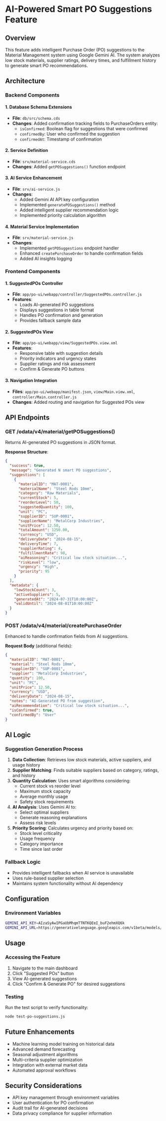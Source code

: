 # AI-Powered Smart PO Suggestions Feature

## Overview
This feature adds intelligent Purchase Order (PO) suggestions to the Material Management system using Google Gemini AI. The system analyzes low stock materials, supplier ratings, delivery times, and fulfillment history to generate smart PO recommendations.

## Architecture

### Backend Components

#### 1. Database Schema Extensions
- **File**: `db/src/schema.cds`
- **Changes**: Added confirmation tracking fields to PurchaseOrders entity:
  - `isConfirmed`: Boolean flag for suggestions that were confirmed
  - `confirmedBy`: User who confirmed the suggestion
  - `confirmedAt`: Timestamp of confirmation

#### 2. Service Definition
- **File**: `srv/material-service.cds`
- **Changes**: Added `getPOSuggestions()` function endpoint

#### 3. AI Service Enhancement
- **File**: `srv/ai-service.js`
- **Changes**: 
  - Added Gemini AI API key configuration
  - Implemented `generatePOSuggestions()` method
  - Added intelligent supplier recommendation logic
  - Implemented priority calculation algorithm

#### 4. Material Service Implementation
- **File**: `srv/material-service.js`
- **Changes**:
  - Implemented `getPOSuggestions` endpoint handler
  - Enhanced `createPurchaseOrder` to handle confirmation fields
  - Added AI insights logging

### Frontend Components

#### 1. SuggestedPOs Controller
- **File**: `app/po-ui/webapp/controller/SuggestedPOs.controller.js`
- **Features**:
  - Loads AI-generated PO suggestions
  - Displays suggestions in table format
  - Handles PO confirmation and generation
  - Provides fallback sample data

#### 2. SuggestedPOs View
- **File**: `app/po-ui/webapp/view/SuggestedPOs.view.xml`
- **Features**:
  - Responsive table with suggestion details
  - Priority indicators and urgency states
  - Supplier ratings and risk assessment
  - Confirm & Generate PO buttons

#### 3. Navigation Integration
- **Files**: `app/po-ui/webapp/manifest.json`, `view/Main.view.xml`, `controller/Main.controller.js`
- **Changes**: Added routing and navigation for Suggested POs view

## API Endpoints

### GET /odata/v4/material/getPOSuggestions()
Returns AI-generated PO suggestions in JSON format.

**Response Structure**:
```json
{
  "success": true,
  "message": "Generated N smart PO suggestions",
  "suggestions": [
    {
      "materialID": "MAT-0001",
      "materialName": "Steel Rods 10mm",
      "category": "Raw Materials",
      "currentStock": 5,
      "reorderLevel": 50,
      "suggestedQuantity": 100,
      "unit": "PC",
      "supplierID": "SUP-0001",
      "supplierName": "MetalCorp Industries",
      "unitPrice": 12.50,
      "totalAmount": 1250.00,
      "currency": "USD",
      "deliveryDate": "2024-08-15",
      "deliveryTime": 7,
      "supplierRating": 4,
      "fulfillmentRate": 98,
      "aiReasoning": "Critical low stock situation...",
      "riskLevel": "low",
      "urgency": "High",
      "priority": 95
    }
  ],
  "metadata": {
    "lowStockCount": 3,
    "activeSuppliers": 5,
    "generatedAt": "2024-07-31T10:00:00Z",
    "validUntil": "2024-08-01T10:00:00Z"
  }
}
```

### POST /odata/v4/material/createPurchaseOrder
Enhanced to handle confirmation fields from AI suggestions.

**Request Body** (additional fields):
```json
{
  "materialID": "MAT-0001",
  "material": "Steel Rods 10mm",
  "supplierID": "SUP-0001",
  "supplier": "MetalCorp Industries",
  "quantity": 100,
  "unit": "PC",
  "unitPrice": 12.50,
  "currency": "USD",
  "deliveryDate": "2024-08-15",
  "notes": "AI-Generated PO from suggestion",
  "aiRecommendation": "Critical low stock situation...",
  "isConfirmed": true,
  "confirmedBy": "User"
}
```

## AI Logic

### Suggestion Generation Process
1. **Data Collection**: Retrieves low stock materials, active suppliers, and usage history
2. **Supplier Matching**: Finds suitable suppliers based on category, ratings, and history
3. **Quantity Calculation**: Uses smart algorithms considering:
   - Current stock vs reorder level
   - Maximum stock capacity
   - Average monthly usage
   - Safety stock requirements
4. **AI Analysis**: Uses Gemini AI to:
   - Select optimal suppliers
   - Generate reasoning explanations
   - Assess risk levels
5. **Priority Scoring**: Calculates urgency and priority based on:
   - Stock level criticality
   - Usage frequency
   - Category importance
   - Time since last order

### Fallback Logic
- Provides intelligent fallbacks when AI service is unavailable
- Uses rule-based supplier selection
- Maintains system functionality without AI dependency

## Configuration

### Environment Variables
```bash
GEMINI_API_KEY=AIzaSyAwIPGaUbMhqmTTNTKQEeI_buF2ehmXQ6k
GEMINI_API_URL=https://generativelanguage.googleapis.com/v1beta/models/gemini-pro:generateContent
```

## Usage

### Accessing the Feature
1. Navigate to the main dashboard
2. Click "Suggested POs" button
3. View AI-generated suggestions
4. Click "Confirm & Generate PO" for desired suggestions

### Testing
Run the test script to verify functionality:
```bash
node test-po-suggestions.js
```

## Future Enhancements
- Machine learning model training on historical data
- Advanced demand forecasting
- Seasonal adjustment algorithms
- Multi-criteria supplier optimization
- Integration with external market data
- Automated approval workflows

## Security Considerations
- API key management through environment variables
- User authentication for PO confirmation
- Audit trail for AI-generated decisions
- Data privacy compliance for supplier information
